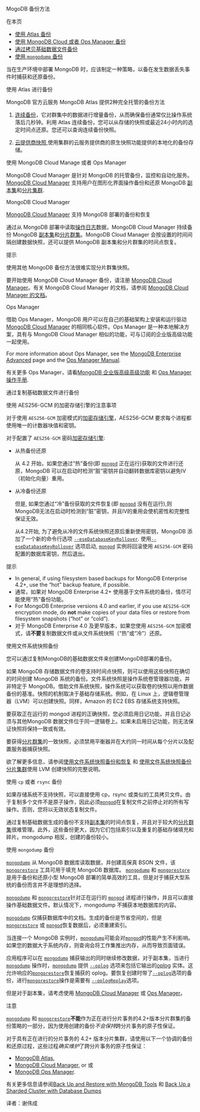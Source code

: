 MogoDB 备份方法

在本页

- [使用 Atlas 备份](https://docs.mongodb.com/manual/core/backups/back-up-with-atlas)
- [使用 MongoDB Cloud 或者 Ops Manager 备份](https://docs.mongodb.com/manual/core/backups/back-up-with-mms-or-ops-manager)
- [通过拷贝基础数据文件备份](https://docs.mongodb.com/manual/core/backups/back-up-by-copying-underlying-data-files)
- [使用 `mongodump` 备份](https://docs.mongodb.com/manual/core/backups/back-up-with-mongodump)

当在生产环境中部署 MongoDB 时，应该制定一种策略，以备在发生数据丢失事件时捕获和还原备份。


 使用 Atlas 进行备份

MongoDB 官方云服务 MongoDB Atlas 提供2种完全托管的备份方法

1. [连续备份](https://docs.atlas.mongodb.com/backup/continuous-backups)，它对群集中的数据进行增量备份，从而确保备份通常仅比操作系统落后几秒钟。利用 Atlas 连续备份，您可以从存储的快照或最近24小时内的选定时间点还原。您还可以查询连续备份快照。

2. [云提供商快照](https://docs.atlas.mongodb.com/backup/cloud-provider-snapshots),使用集群的云服务提供商的原生快照功能提供的本地化的备份存储。


 使用 MongoDB Cloud Manage 或者 Ops Manager

MongoDB Cloud Manager 是针对 MongoDB 的托管备份，监控和自动化服务。[MongoDB Cloud Manager](https://www.mongodb.com/cloud/cloud-manager/?tck=docs_server) 支持用户在图形化界面操作备份和还原 MongoDB [副本集](https://docs.mongodb.com/manual/reference/glossary/term-replica-set)和[分片集群](https://docs.mongodb.com/manual/reference/glossary/term-sharded-cluster).


 MongoDB Cloud Manager

[MongoDB Cloud Manager](https://www.mongodb.com/cloud/cloud-manager/?tck=docs_server) 支持 MongoDB 部署的备份和恢复

通过从 MongoDB 部署中读取[操作日志](https://docs.mongodb.com/manual/reference/glossary/term-oplog)数据，MongoDB Cloud Manager 持续备份 MongoDB [副本集](https://docs.mongodb.com/manual/reference/glossary/term-replica-set)和[分片群集](https://docs.mongodb.com/manual/reference/glossary/term-sharded-cluster)。MongoDB Cloud Manager 会按设置的时间间隔创建数据快照，还可以提供 MongoDB 副本集和分片群集的时间点恢复。

提示

使用其他 MongoDB 备份方法很难实现分片群集快照。

要开始使用 MongoDB Cloud Manager 备份，请注册 [MongoDB Cloud Manager](https://www.mongodb.com/cloud/cloud-manager/?tck=docs_server)。有关 MongoDB Cloud Manager 的文档，请参阅 [MongoDB Cloud Manager 的文档](https://docs.cloudmanager.mongodb.com/)。


 Ops Manager


借助 Ops Manager，MongoDB 用户可以在自己的基础架构上安装和运行驱动 [MongoDB Cloud Manager](https://docs.mongodb.com/manual/core/backups/backup-with-mms) 的相同核心软件。Ops Manager 是一种本地解决方案，具有与 MongoDB Cloud Manager 相似的功能，可与订阅的企业版高级功能一起使用。

For more information about Ops Manager, see the [MongoDB Enterprise Advanced](https://www.mongodb.com/products/mongodb-enterprise-advanced?tck=docs_server) page and the [Ops Manager Manual](https://docs.opsmanager.mongodb.com/current/).

有关更多 Ops Manager，请看[MongoDB 企业版高级高级功能](https://www.mongodb.com/products/mongodb-enterprise-advanced?tck=docs_server) 和 [Ops Manager 操作手册](https://docs.opsmanager.mongodb.com/current/).


 通过复制基础数据文件进行备份


使用 AES256-GCM 的加密存储引擎的注意事项

对于使用 `AES256-GCM` 加密模式的[加密存储引擎](https://docs.mongodb.com/manual/core/security-encryption-at-rest/encrypted-storage-engine)，AES256-GCM 要求每个进程都使用唯一的计数器块值和密钥。

对于配置了 `AES256-GCM` 密码[加密存储引擎](https://docs.mongodb.com/manual/core/security-encryption-at-rest/encrypted-storage-engine):

- 从热备份还原

  从 4.2 开始，如果您通过“热”备份(即 [`mongod`](https://docs.mongodb.com/manual/reference/program/mongod/bin.mongod) 正在运行)获取的文件进行还原，MongoDB 可以在启动时检测“脏”密钥并自动翻转数据库密钥以避免IV（初始化向量）重用。

- 从冷备份还原

  但是, 如果您通过“冷”备份获取的文件恢复(即 [`mongod`](https://docs.mongodb.com/manual/reference/program/mongod/bin.mongod) 没有在运行),则MongoDB无法在启动时检测到“脏”密钥，并且IV的重用会使机密性和完整性保证无效。

  从4.2开始, 为了避免从冷的文件系统快照还原后重新使用密钥，MongoDB 添加了一个新的命令行选项 [`--eseDatabaseKeyRollover`](https://docs.mongodb.com/manual/reference/program/mongod/cmdoption-mongod-esedatabasekeyrollover). 使用[`--eseDatabaseKeyRollover`](https://docs.mongodb.com/manual/reference/program/mongod/cmdoption-mongod-esedatabasekeyrollover) 选项启动, [`mongod`](https://docs.mongodb.com/manual/reference/program/mongod/bin.mongod) 实例将回滚使用 `AES256-GCM` 密码配置的数据库密钥，然后退出。


提示

- In general, if using filesystem based backups for MongoDB Enterprise 4.2+, use the “hot” backup feature, if possible.
- 通常，如果对 MongoDB Enterprise 4.2+ 使用基于文件系统的备份，情尽可能使用“热”备份功能。
- For MongoDB Enterprise versions 4.0 and earlier, if you use `AES256-GCM` encryption mode, do **not** make copies of your data files or restore from filesystem snapshots (“hot” or “cold”).
- 对于 MongoDB Enterprise 4.0 及更早版本，如果您使用 `AES256-GCM` 加密模式，请**不要**复制数据文件或从文件系统快照（“热”或“冷”）还原。


 使用文件系统快照备份


您可以通过复制MongoDB的基础数据文件来创建MongoDB部署的备份。

如果 MongoDB 存储数据文件的卷支持时间点快照，则可以使用这些快照在确切的时间创建 MongoDB 系统的备份。文件系统快照是操作系统卷管理器功能，并非特定于 MongoDB。借助文件系统快照，操作系统可以获取卷的快照以用作数据备份的基准。快照的机制取决于基础存储系统。例如，在 Linux 上，逻辑卷管理器（LVM）可以创建快照。同样，Amazon 的 EC2 EBS 存储系统支持快照。

要获取正在运行的 mongod 进程的正确快照，您必须启用日记功能，并且日记必须与其他MongoDB 数据文件位于同一逻辑卷上。如果未启用日记功能，则无法保证快照将保持一致或有效。

要获得[分片群集](https://docs.mongodb.com/manual/reference/glossary/term-sharded-cluster)的一致快照，必须禁用平衡器并在大约同一时间从每个分片以及配置服务器捕获快照。

欲了解更多信息，请参阅[使用文件系统快照备份和恢复](https://docs.mongodb.com/manual/tutorial/backup-with-filesystem-snapshots/) 和 [使用文件系统快照备份分片集群](https://docs.mongodb.com/manual/tutorial/backup-sharded-cluster-with-filesystem-snapshots/)使用 LVM 创建快照的完整说明。


 使用 `cp` 或者 `rsync` 备份


如果存储系统不支持快照，可以直接使用 cp，rsync 或类似的工具拷贝文件。由于复制多个文件不是原子操作，因此必须[`mongod`](https://docs.mongodb.com/manual/reference/program/mongod/bin.mongod)在复制文件之前停止对的所有写操作。否则，您将以无效状态复制文件。

通过复制基础数据生成的备份不支持[副本集](https://docs.mongodb.com/manual/reference/glossary/term-replica-set)的时间点恢复，并且对于较大的[分片群集](https://docs.mongodb.com/database-tools/mongodump/bin.mongodump)很难管理。此外，这些备份更大，因为它们包括索引以及重复的基础存储填充和碎片。mongodump 相反，创建的备份较小。


 使用 `mongodump` 备份


[`mongodump`](https://docs.mongodb.com/database-tools/mongodump/bin.mongodump) 从 MongoDB 数据库读取数据，并创建高保真 BSON 文件，该 [`mongorestore`](https://docs.mongodb.com/database-tools/mongorestore/bin.mongorestore) 工具可用于填充 MongoDB 数据库。 [`mongodump`](https://docs.mongodb.com/database-tools/mongodump/bin.mongodump) 和 [`mongorestore`](https://docs.mongodb.com/database-tools/mongorestore/bin.mongorestore) 是用于备份和还原小型 MongoDB 部署的简单高效的工具，但是对于捕获大型系统的备份而言并不是理想的选择。

[`mongodump`](https://docs.mongodb.com/database-tools/mongodump/bin.mongodump) 和 [`mongorestore`](https://docs.mongodb.com/database-tools/mongorestore/bin.mongorestore)针对正在运行的 [`mongod`](https://docs.mongodb.com/manual/reference/program/mongod/bin.mongod) 进程进行操作，并且可以直接操作基础数据文件。默认情况下，mongodump 不捕获本地数据库的内容。

[`mongodump`](https://docs.mongodb.com/database-tools/mongodump/bin.mongodump) 仅捕获数据库中的文档。生成的备份是节省空间的，但是[`mongorestore`](https://docs.mongodb.com/database-tools/mongorestore/bin.mongorestore) 或 [`mongod`](https://docs.mongodb.com/manual/reference/program/mongod/bin.mongod)恢复数据后，必须重建索引。

当连接一个 MongoDB 实例时，[`mongodump`](https://docs.mongodb.com/database-tools/mongodump/bin.mongodump)可能会对[`mongod`](https://docs.mongodb.com/manual/reference/program/mongod/bin.mongod)的性能产生不利影响。如果您的数据大于系统内存，则查询会将工作集推出内存，从而导致页面错误。


应用程序可以在 [`mongodump`](https://docs.mongodb.com/database-tools/mongodump/bin.mongodump) 捕获输出的同时继续修改数据，对于副本集，当进行[`mongodump`](https://docs.mongodb.com/database-tools/mongodump/bin.mongodump) 操作时，[`mongodump`](https://docs.mongodb.com/database-tools/mongodump/bin.mongodump) 提供 [`--oplog`](https://docs.mongodb.com/database-tools/mongodump/cmdoption-mongodump-oplog) 选项来包括它输出的[oplog](https://docs.mongodb.com/manual/reference/glossary/term-oplog) 实体。这允许响应的[`mongorestore`](https://docs.mongodb.com/database-tools/mongorestore/bin.mongorestore)恢复捕获的 oplog。要恢复创建时带了[`--oplog`](https://docs.mongodb.com/database-tools/mongodump/cmdoption-mongodump-oplog)选项的备份，进行[`mongorestore`](https://docs.mongodb.com/database-tools/mongorestore/bin.mongorestore)操作是需要有 [`--oplogReplay`](https://docs.mongodb.com/database-tools/mongorestore/cmdoption-mongorestore-oplogreplay)选项。


但是对于副本集，请考虑使用 [MongoDB Cloud Manager](https://docs.mongodb.com/manual/core/backups/backup-with-mms) 或 [Ops Manager](https://docs.mongodb.com/manual/core/backups/backup-with-mms-onprem)。

注意

[`mongodump`](https://docs.mongodb.com/database-tools/mongodump/bin.mongodump) 和 [`mongorestore`](https://docs.mongodb.com/database-tools/mongorestore/bin.mongorestore)**不能**作为正在进行分片事务的4.2+版本分片群集的备份策略的一部分，因为使用创建的备份*不会保持*跨分片事务的原子性保证。

对于具有正在进行的分片事务的 4.2+ 版本分片集群，请使用以下一个协调的备份和还原过程，这些过程*确实维护*了跨分片事务的原子性保证：

- [MongoDB Atlas](https://www.mongodb.com/cloud/atlas?tck=docs_server),
- [MongoDB Cloud Manager](https://www.mongodb.com/cloud/cloud-manager?tck=docs_server), or 或
- [MongoDB Ops Manager](https://www.mongodb.com/products/ops-manager?tck=docs_server).

有关更多信息请参阅[Back Up and Restore with MongoDB Tools](https://docs.mongodb.com/manual/tutorial/backup-and-restore-tools/) 和 [Back Up a Sharded Cluster with Database Dumps](https://docs.mongodb.com/manual/tutorial/backup-sharded-cluster-with-database-dumps/)

译者：谢伟成

